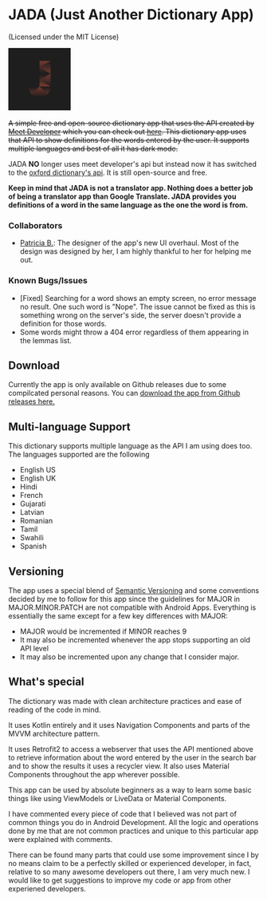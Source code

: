 # JADA (Just Another Dictionary App)
(Licensed under the MIT License)

<img src="./assets/icon.png" alt="drawing" width="125"/>

~~A simple free and open-source dictionary app that uses the API created by [Meet Developer](https://github.com/meetDeveloper) which you can check out [here](https://github.com/meetDeveloper/googleDictionaryAPI). This dictionary app uses that API to show definitions for the words entered by the user. It supports multiple languages and best of all it has dark mode.~~

JADA **NO** longer uses meet developer's api but instead now it has switched to the [oxford dictionary's api](https://developer.oxforddictionaries.com/). It is still open-source and free.

**Keep in mind that JADA is not a translator app. Nothing does a better job of being a translator app than Google Translate. JADA provides you definitions of a word in the same language as the one the word is from.**

### Collaborators
* [Patricia B.](https://github.com/pborlongan): The designer of the app's new UI overhaul. Most of the design was designed by her, I am highly thankful to her for helping me out.

### Known Bugs/Issues

* [Fixed] Searching for a word shows an empty screen, no error message no result. One such word is "Nope". The issue cannot be fixed as this is something wrong on the server's side, the server doesn't provide a definition for those words.
* Some words might throw a 404 error regardless of them appearing in the lemmas list.

## Download
Currently the app is only available on Github releases due to some compilcated personal reasons. You can [download the app from Github releases here.](https://github.com/sbeve72/JADA/releases/latest)

## Multi-language Support

This dictionary supports multiple language as the API I am using does too. The languages supported are the following

* English US
* English UK
* Hindi
* French
* Gujarati
* Latvian
* Romanian
* Tamil
* Swahili
* Spanish

## Versioning

The app uses a special blend of [Semantic Versioning](https://semver.org/#semantic-versioning-200) and some conventions decided by me to follow for this app since the guidelines for MAJOR in MAJOR.MINOR.PATCH are not compatible with Android Apps.
Everything is essentially the same except for a few key differences with MAJOR:
* MAJOR would be incremented if MINOR reaches 9
* It may also be incremented whenever the app stops supporting an old API level
* It may also be incremented upon any change that I consider major.

## What's special

The dictionary was made with clean architecture practices and ease of reading of the code in mind.

It uses Kotlin entirely and it uses Navigation Components and parts of the MVVM architecture pattern.

It uses Retrofit2 to access a webserver that uses the API mentioned above to retrieve information about the word entered by the user in the search bar and to show the results it uses a recycler view. It also uses Material Components throughout the app wherever possible.

This app can be used by absolute beginners as a way to learn some basic things like using ViewModels or LiveData or Material Components.

I have commented every piece of code that I believed was not part of common things you do in Android Development. All the logic and operations done by me that are not common practices and unique to this particular app were explained with comments.

There can be found many parts that could use some improvement since I by no means claim to be a perfectly skilled or experienced developer, in fact, relative to so many awesome developers out there, I am very much new. I would like to get suggestions to improve my code or app from other experiened developers.
